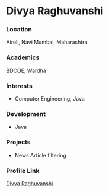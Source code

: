 # Divya Raghuvanshi

### Location

Airoli, Navi Mumbai, Maharashtra

### Academics

BDCOE, Wardha

### Interests

- Computer Engineering, Java

### Development

- Java

### Projects

- News Article filtering

### Profile Link

[Divya Raghuvanshi](https://github.com/divz89)
